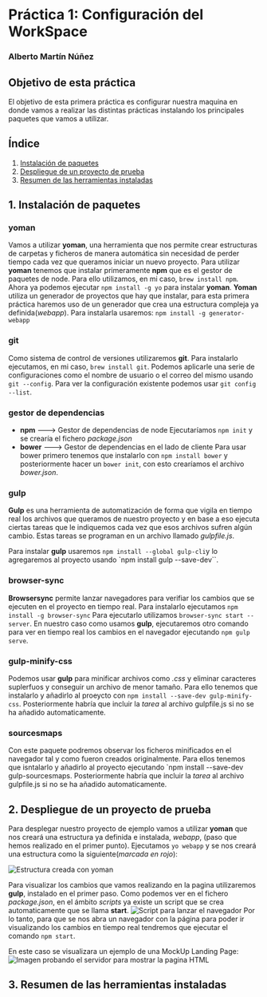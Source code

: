 # Práctica 1: Configuración del WorkSpace  
### Alberto Martín Núñez

## Objetivo de esta práctica
El objetivo de esta primera práctica es configurar  nuestra maquina en donde vamos a realizar las distintas prácticas instalando los principales paquetes que vamos a utilizar. 
## Índice
1. [Instalación de paquetes](#i1)
2. [Despliegue de un proyecto de prueba](#i2)
3. [Resumen de las herramientas instaladas](#i3)

## 1. Instalación de paquetes  <a id="i1"></a>


### yoman
Vamos a utilizar **yoman**, una herramienta que nos permite crear estructuras de carpetas y ficheros de manera automática sin necesidad de perder tiempo cada vez que queramos iniciar un nuevo proyecto.
Para utilizar **yoman** tenemos que instalar primeramente **npm** que es el gestor de paquetes de node. Para ello utilizamos, en mi caso, `brew install npm`.
Ahora ya podemos ejecutar `npm install -g yo` para instalar **yoman**.
**Yoman** utiliza un generador de proyectos que hay que instalar, para esta primera práctica haremos uso de un generador que crea una estructura compleja ya definida(_webapp_). Para instalarla usaremos: `npm install -g generator-webapp`

### git
Como sistema de control de versiones utilizaremos **git**. Para instalarlo ejecutamos, en mi caso, `brew install git`.
Podemos aplicarle una serie de configuraciones como el nombre de usuario o el correo del mismo usando `git --config`. Para ver la configuración existente podemos usar `git config --list`.

### gestor de dependencias
- **npm** ---> Gestor de dependencias de node 
	Ejecutaríamos `npm init` y se crearía el fichero *package.json*
- **bower** ---> Gestor de dependencias en el lado de cliente
	Para usar bower primero tenemos que instalarlo con `npm install bower` y posteriormente hacer un `bower init`, con esto crearíamos el archivo *bower.json*.

### gulp
**Gulp** es una herramienta de automatización de forma que vigila en tiempo real los archivos que queramos de nuestro proyecto y en base a eso ejecuta ciertas tareas que le indiquemos cada vez que esos archivos sufren algún cambio.
 Estas tareas se programan en un archivo llamado *gulpfile.js*.

Para instalar **gulp** usaremos `npm install --global gulp-cli`y lo agregaremos al proyecto usando `npm install gulp --save-dev``.

### browser-sync
**Browsersync** permite lanzar navegadores para verifiar los cambios que se ejecuten en el proyecto en tiempo real.
Para instalarlo ejecutamos `npm install -g browser-sync`
Para ejecutarlo utilizamos `browser-sync start --server`.
En nuestro caso como usamos **gulp**, ejecutaremos otro comando para ver en tiempo real los cambios en el navegador ejecutando `npm gulp serve`.

### gulp-minify-css
Podemos usar **gulp** para minificar archivos como *.css* y eliminar caracteres suplerfuos y conseguir un archivo de menor tamaño. 
Para ello tenemos que instalarlo y añadirlo al proeycto con `npm install --save-dev gulp-minify-css`.
Posteriormente habría que incluir la *tarea* al archivo gulpfile.js si no se ha añadido automaticamente.

### sourcesmaps
Con este paquete podremos observar los ficheros minificados en el navegador tal y como fueron creados originalmente.
Para ellos tenemos que isntalarlo y añadirlo al proyecto ejecutando `npm install --save-dev gulp-sourcesmaps.
Posteriormente habría que incluir la *tarea* al archivo gulpfile.js si no se ha añadido automaticamente.

## 2. Despliegue de un proyecto de prueba  <a id="i2"></a>
Para desplegar nuestro proyecto de ejemplo vamos a utilizar **yoman**  que nos creará una estructura ya definida e instalada, *webapp*, (paso que hemos realizado en el primer punto). 
Ejecutamos `yo webapp` y se nos creará una estructura como la siguiente(*marcada en rojo*):

<img src="img/Estruct_project" alt="Estructura creada con yoman "><img/>

Para visualizar los cambios que vamos realizando en la pagina utilizaremos **gulp**, instalado en el primer paso. Como podemos ver en el fichero *package.json*, en el ámbito *scripts* ya existe un script que se crea automaticamente que se llama **start**.
<img src="img/script" alt="Script para lanzar el navegador"><img/>
 Por lo tanto, para que se nos abra un navegador con la página para poder ir visualizando los cambios en tiempo real tendremos que ejecutar el comando `npm start`. 
 
 En este caso se visualizara un ejemplo de una MockUp Landing Page:
<img src="img/prueba" alt="Imagen probando el servidor para mostrar la pagina HTML"><img/>

## 3. Resumen de las herramientas instaladas  <a id="i3"></a>

